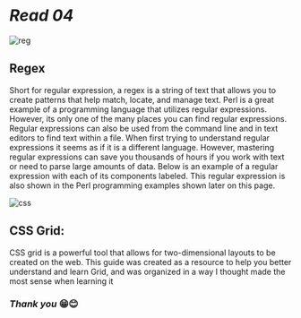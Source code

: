 # ***Read 04***

![reg](https://miro.medium.com/proxy/1*m3wegA5h10b8aM5U64xtSA.png)

## Regex

Short for regular expression, a regex is a string of text that allows you to create patterns that help match, locate, and manage text. Perl is a great example of a programming language that utilizes regular expressions. However, its only one of the many places you can find regular expressions. Regular expressions can also be used from the command line and in text editors to find text within a file.
When first trying to understand regular expressions it seems as if it is a different language. However, mastering regular expressions can save you thousands of hours if you work with text or need to parse large amounts of data. Below is an example of a regular expression with each of its components labeled. This regular expression is also shown in the Perl programming examples shown later on this page.

![css](https://miro.medium.com/max/800/1*_AjJId9rpsIivGCQxeNO8A.jpeg)

## CSS Grid:

CSS grid is a powerful tool that allows for two-dimensional layouts to be created on the web. This guide was created as a resource to help you better understand and learn Grid, and was organized in a way I thought made the most sense when learning it



### ***Thank you*** 😁😊